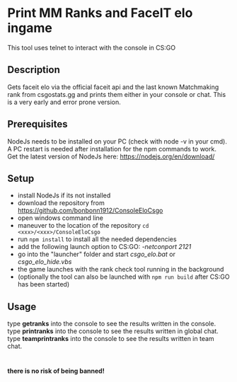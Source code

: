 # Print MM Ranks and FaceIT elo ingame
This tool uses telnet to interact with the console in CS:GO

## Description
Gets faceit elo via the official faceit api and the last known Matchmaking rank from csgostats.gg and prints them either in your console or chat. 
This is a very early and error prone version. <br>

## Prerequisites
NodeJs needs to be installed on your PC (check with node -v in your cmd). <br>
A PC restart is needed after installation for the npm commands to work. <br>
Get the latest version of NodeJs here: https://nodejs.org/en/download/
 
## Setup
 - install NodeJs if its not installed 
 - download the repository from https://github.com/bonbonn1912/ConsoleEloCsgo
 - open windows command line
 - maneuver to the location of the repository `cd <xxx>/<xxx>/ConsoleEloCsgo` <br>
 - run `npm install` to install all the needed dependencies <br>
 - add the following launch option to CS:GO:  *-netconport 2121*  
 - go into the "launcher" folder and start *csgo_elo.bat* or *csgo_elo_hide.vbs* 
 - the game launches with the rank check tool running in the background
 - (optionally the tool can also be launched with `npm run build` after CS:GO has been started)
    
## Usage  
type **getranks** into the console to see the results written in the console. <br>
type **printranks** into the console to see the results written in global chat. <br>
type **teamprintranks** into the console to see the results written in team chat.

#
**there is no risk of being banned!**
